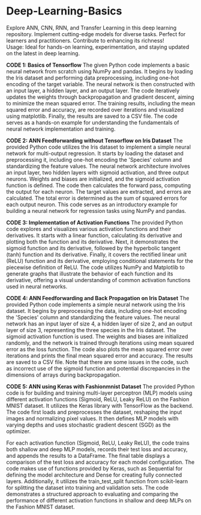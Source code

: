 # Deep-Learning-Basics
Explore ANN, CNN, RNN, and Transfer Learning in this deep learning repository. Implement cutting-edge models for diverse tasks. Perfect for learners and practitioners. Contribute to enhancing its richness!  
Usage: Ideal for hands-on learning, experimentation, and staying updated on the latest in deep learning.

**CODE 1: Basics of Tensorflow**
The given Python code implements a basic neural network from scratch using NumPy and pandas. It begins by loading the Iris dataset and performing data preprocessing, including one-hot encoding of the target variable. The neural network is then constructed with an input layer, a hidden layer, and an output layer. The code iteratively updates the weights through backpropagation and gradient descent, aiming to minimize the mean squared error. The training results, including the mean squared error and accuracy, are recorded over iterations and visualized using matplotlib. Finally, the results are saved to a CSV file. The code serves as a hands-on example for understanding the fundamentals of neural network implementation and training.

**CODE 2: ANN Feedforwarding without Tensorflow on Iris Dataset**
The provided Python code utilizes the Iris dataset to implement a simple neural network for multi-output regression. It starts by loading the dataset and preprocessing it, including one-hot encoding the 'Species' column and standardizing the feature values. The neural network architecture involves an input layer, two hidden layers with sigmoid activation, and three output neurons. Weights and biases are initialized, and the sigmoid activation function is defined. The code then calculates the forward pass, computing the output for each neuron. The target values are extracted, and errors are calculated. The total error is determined as the sum of squared errors for each output neuron. This code serves as an introductory example for building a neural network for regression tasks using NumPy and pandas.

**CODE 3: Implementation of Activation Functions**
The provided Python code explores and visualizes various activation functions and their derivatives. It starts with a linear function, calculating its derivative and plotting both the function and its derivative. Next, it demonstrates the sigmoid function and its derivative, followed by the hyperbolic tangent (tanh) function and its derivative. Finally, it covers the rectified linear unit (ReLU) function and its derivative, employing conditional statements for the piecewise definition of ReLU. The code utilizes NumPy and Matplotlib to generate graphs that illustrate the behavior of each function and its derivative, offering a visual understanding of common activation functions used in neural networks.

**CODE 4: ANN Feedforwarding and Back Propagation on Iris Dataset**
The provided Python code implements a simple neural network using the Iris dataset. It begins by preprocessing the data, including one-hot encoding the 'Species' column and standardizing the feature values. The neural network has an input layer of size 4, a hidden layer of size 2, and an output layer of size 3, representing the three species in the Iris dataset. The sigmoid activation function is used. The weights and biases are initialized randomly, and the network is trained through iterations using mean squared error as the loss function. The code also plots the mean squared error over iterations and prints the final mean squared error and accuracy. The results are saved to a CSV file. Note that there are some issues in the code, such as incorrect use of the sigmoid function and potential discrepancies in the dimensions of arrays during backpropagation.

**CODE 5: ANN using Keras with Fashionmnist Dataset**
The provided Python code is for building and training multi-layer perceptron (MLP) models using different activation functions (Sigmoid, ReLU, Leaky ReLU) on the Fashion MNIST dataset. It utilizes the Keras library with TensorFlow as the backend. The code first loads and preprocesses the dataset, reshaping the input images and normalizing pixel values. It then defines MLP models with varying depths and uses stochastic gradient descent (SGD) as the optimizer.

For each activation function (Sigmoid, ReLU, Leaky ReLU), the code trains both shallow and deep MLP models, records their test loss and accuracy, and appends the results to a DataFrame. The final table displays a comparison of the test loss and accuracy for each model configuration. The code makes use of functions provided by Keras, such as Sequential for defining the model architecture and Dense for creating fully connected layers. Additionally, it utilizes the train_test_split function from scikit-learn for splitting the dataset into training and validation sets. The code demonstrates a structured approach to evaluating and comparing the performance of different activation functions in shallow and deep MLPs on the Fashion MNIST dataset.

